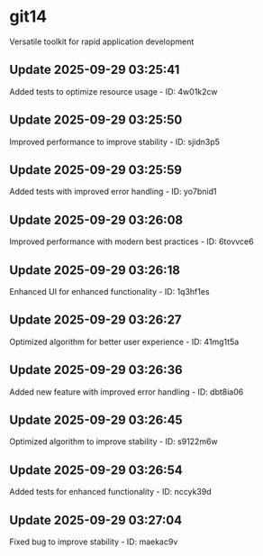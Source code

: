# git14
Versatile toolkit for rapid application development

## Update 2025-09-29 03:25:41
Added tests to optimize resource usage - ID: 4w01k2cw


## Update 2025-09-29 03:25:50
Improved performance to improve stability - ID: sjidn3p5


## Update 2025-09-29 03:25:59
Added tests with improved error handling - ID: yo7bnid1


## Update 2025-09-29 03:26:08
Improved performance with modern best practices - ID: 6tovvce6


## Update 2025-09-29 03:26:18
Enhanced UI for enhanced functionality - ID: 1q3hf1es


## Update 2025-09-29 03:26:27
Optimized algorithm for better user experience - ID: 41mg1t5a


## Update 2025-09-29 03:26:36
Added new feature with improved error handling - ID: dbt8ia06


## Update 2025-09-29 03:26:45
Optimized algorithm to improve stability - ID: s9122m6w


## Update 2025-09-29 03:26:54
Added tests for enhanced functionality - ID: nccyk39d


## Update 2025-09-29 03:27:04
Fixed bug to improve stability - ID: maekac9v

